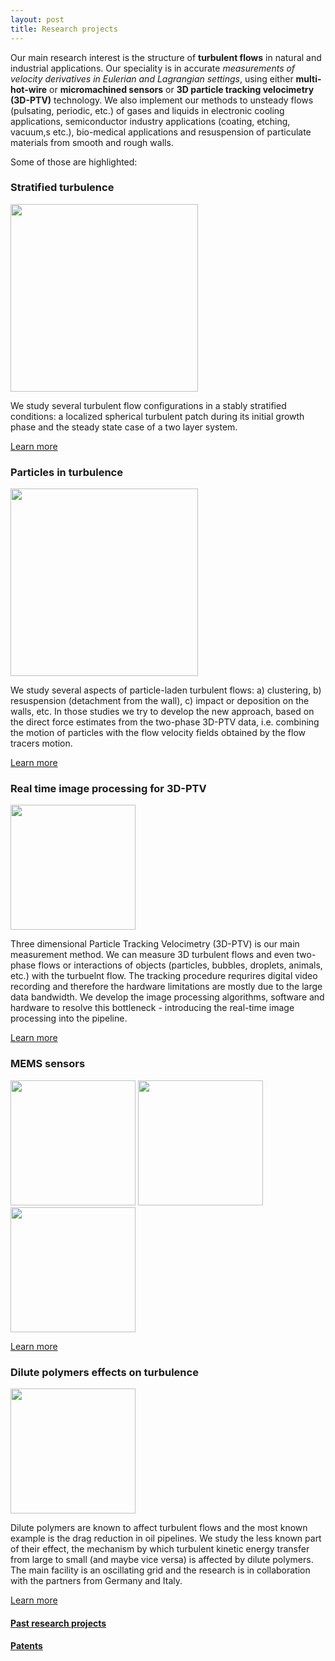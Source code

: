```yaml
---
layout: post
title: Research projects
---
```


Our main research interest is the structure of **turbulent flows** in natural and industrial applications. Our speciality is in accurate _measurements of velocity derivatives in Eulerian and Lagrangian settings_, using either **multi-hot-wire** or **micromachined sensors** or **3D particle tracking velocimetry (3D-PTV)** technology. We also implement our methods to unsteady flows (pulsating, periodic, etc.) of gases and liquids in electronic cooling applications, semiconductor industry applications (coating, etching, vacuum,s etc.), bio-medical applications and resuspension of particulate materials from smooth and rough walls.

Some of those are highlighted:


### Stratified turbulence

<img src = "{{ site.baseurl }}/images/stratified_red.jpg" height="300" class="fit img">

We study several turbulent flow configurations in a stably stratified conditions:
a localized spherical turbulent patch during its initial growth phase and the steady
state case of a two layer system.

<a href="research/stratified.html" class="button alt small">Learn more</a>


### Particles in turbulence

<img src = "{{ site.baseurl }}/images/twophase.jpg" height="300" class="fit img">

We study several aspects of particle-laden turbulent flows: a) clustering, b) resuspension (detachment from the wall), c) impact or deposition on the walls, etc. In those studies we try to develop the new approach, based on the direct force estimates from the two-phase 3D-PTV data, i.e. combining the motion of particles with the flow velocity fields obtained by the flow tracers motion.

<a href="research/two_phase.html" class="button alt small">Learn more</a>


### Real time image processing for 3D-PTV


<img src = "{{ site.baseurl }}/images/realtime.jpg" height="200px" class="fit img">

Three dimensional Particle Tracking Velocimetry (3D-PTV) is our main measurement method. We can measure 3D turbulent flows and even two-phase flows or interactions of objects (particles, bubbles, droplets, animals, etc.) with the turbuelnt flow. The tracking procedure requrires digital video recording and therefore the hardware limitations are mostly due to the large data bandwidth. We develop the image processing algorithms, software and hardware to resolve this bottleneck - introducing the real-time image processing into the pipeline.

<a href="research/realtime.html" class="button alt small">Learn more</a>

### MEMS sensors

<img src = "{{ site.baseurl }}/images/yoav_sensor.jpg" height="200px" class="fit img">
<img src = "{{ site.baseurl }}/images/shear1.jpg" height="200px" class="fit img">
<img src = "{{ site.baseurl }}/images/P1010129.JPG" height="200px" class="fit img">

<a href="research/mems.html" class="button alt small">Learn more</a>

<!-- ### Lid driven cavity


<img src = "{{ site.baseurl }}/images/assembly_belt_large_aquarium.jpg" width = "140px" height="140px" class="img-circle">


<p>
	Lid driven cavity (LDC) is one of the kernel cases in stability analysis. This is a great example of the flow in which the flow is stable at low Reynolds numbers and it is relatively easy to follow the evolution of the flow through a set of bifurcations until the transition to turbulence. We use the LDC flow in studies of particle resuspension under shear, mixing, instability and few practical applications.

</p> <a href="cresearch/avity.html"> <button type="button" class="btn btn-info btn-sm">More ...</button></a> -->


### Dilute polymers effects on turbulence

<img src = "{{ site.baseurl }}/images/polymers.jpg" height="200" class="fit img">

Dilute polymers are known to affect turbulent flows and the most known example is the drag reduction in oil pipelines. We study the less known part of their effect, the mechanism by which turbulent kinetic energy transfer from large to small (and maybe vice versa) is affected by dilute polymers. The main facility is an oscillating grid and the research is in collaboration with the partners from Germany and Italy.

<a href="research/polymers.html" class="button alt small">Learn more</a>



#### [Past research projects](past_research.html)

#### [Patents](patents.html)
